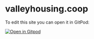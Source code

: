 # valleyhousing.coop

To edit this site you can open it in GitPod:

[![Open in Gitpod](https://gitpod.io/button/open-in-gitpod.svg)](https://gitpod.io/#https://github.com/valleyhousing/valleyhousing.coop)
